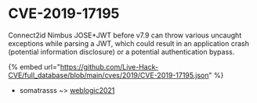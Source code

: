 # CVE-2019-17195

Connect2id Nimbus JOSE+JWT before v7.9 can throw various uncaught exceptions while parsing a JWT, which could result in an application crash (potential information disclosure) or a potential authentication bypass.

{% embed url="https://github.com/Live-Hack-CVE/full_database/blob/main/cves/2019/CVE-2019-17195.json" %}


* somatrasss ~> [weblogic2021](https://zeste.alice-snow.ru/2019/database/cve-2019-17195/weblogic2021-somatrasss)